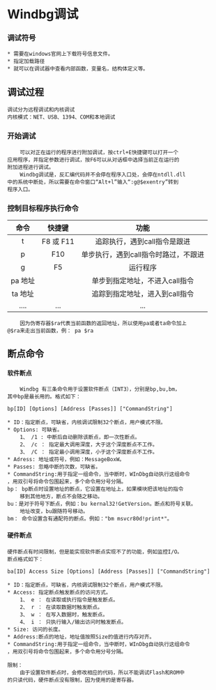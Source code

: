 # Windbg调试

### 调试符号
    * 需要在windows官网上下载符号信息文件。
    * 指定加载路径
    * 就可以在调试器中查看内部函数，变量名，结构体定义等。

## 调试过程
    调试分为远程调试和内核调试
    内核模式：NET、USB、1394、COM和本地调试
###  开始调试
        可以对正在运行的程序进行附加调试，按ctrl+E快捷键可以打开一个
    应用程序，并指定参数进行调试，按F6可以从对话框中选择当前正在运行的
    附加进程进行调试。
        Windbg调试是，反汇编代码并不会停在程序入口处，会停在ntdll.dll
    中的系统中断处，所以需要在命令窗口“Alt+l”输入“:g@$exentry”转到
    程序入口。
### 控制目标程序执行命令
| 命令 | 快捷键 | 功能 |
|:---:|:------:|:----:|
| t | F8 或 F11 | 追踪执行，遇到call指令是跟进 |
| p | F10 | 单步执行，遇到call指令时路过，不跟进|
| g | F5 | 运行程序 |
| pa 地址 | | 单步到指定地址，不进入call指令 |
| ta 地址 | | 追踪到指定地址，进入到call指令 |
|....|...|...|
        因为伪寄存器$ra代表当前函数的返回地址，所以使用pa或者ta命令加上
    @$ra来走出当前函数，例： pa $ra
## 断点命令
#### 软件断点
        Windbg 有三条命令用于设置软件断点（INT3），分别是bp,bu,bm，
    其中bp是最长用的。格式如下：
```
bp[ID] [Options] [Address [Passes]] ["CommandString"]
```
    * ID：指定断点，可缺省，内核调试限制32个断点，用户模式不限。
    * Options: 可缺省。
        1、 /1 : 中断后自动删除该断点，即一次性断点。
        2、 /c ： 指定最大调用深度，大于这个深度断点不工作。
        3、 /C ： 指定最小调用深度，小于这个深度断点不工作。
    * Adress: 地址或符号，例如：MessageBoxW。
    * Passes: 忽略中断的次数，可缺省。
    * CommandString:用于指定一组命令，当中断时，WInDbg自动执行这组命令
    ，用双引号将命令包围起来，多个命令用分号分隔。  
    bp： bp断点时设置地址的断点，它设置在地址上，如果模块把该地址的指令
        移到其他地方，断点不会随之移动。
    bu：是对于符号下断点，例如：bu kernal32!GetVersion。断点和符号关联。
        地址改变，bu跟随符号移动。
    bm： 命令设置含有通配符的断点。例如："bm msvcr80d!print*"。
#### 硬件断点
    硬件断点有时间限制，但是能实现软件断点实现不了的功能，例如监控I/O。
    断点格式如下：
```
ba[ID] Access Size [Options] [Address [Passes]] ["CommandString"]
```
    * ID：指定断点，可缺省，内核调试限制32个断点，用户模式不限。
    * Access: 指定断点触发断点的访问方式。
        1、 e ： 在读取或执行指令是触发断点。
        2、 r ： 在读取数据时触发断点。
        3、 w ： 在写入数据时，触发断点。
        4、 i ： 只执行输入/输出访问时触发断点。
    * Size: 访问的长度。
    * Address:断点的地址，地址值按照Size的值进行内存对齐。
    * CommandString:用于指定一组命令，当中断时，WInDbg自动执行这组命令
    ，用双引号将命令包围起来，多个命令用分号分隔。  

    限制：
        由于设置软件断点时，会修改相应的代码，所以不能调试Flash和ROM中
    的只读代码，硬件断点没有限制，因为使用的是寄存器。
